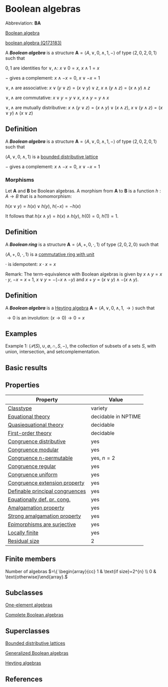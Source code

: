 # Boolean algebras

Abbreviation: **BA** 

[Boolean algebra](https://en.wikipedia.org/wiki/Boolean_algebra)

[boolean algebra (Q173183)](https://www.wikidata.org/wiki/Q173183)

A ***Boolean algebra*** is a structure $\mathbf{A}=\langle A,\vee
,0,\wedge ,1,-\rangle$ of type $\langle 2,0,2,0,1\rangle$
such that

$0,1$ are identities for $\vee,\wedge$:  $x\vee 0=x$, $x\wedge 1=x$

$-$ gives a complement:  $x\wedge -x=0$, $x\vee -x=1$

$\vee,\wedge$ are associative:  $x\vee (y\vee z)=(x\vee y)\vee z$, $x\wedge (y\wedge z)=(x\wedge y)\wedge z$

$\vee,\wedge$ are commutative:  $x\vee y=y\vee x$, $x\wedge y=y\wedge x$

$\vee,\wedge$ are mutually distributive:  $x\wedge (y\vee z)=(x\wedge y)\vee (x\wedge z)$, $x\vee (y\wedge z)=(x\vee y)\wedge (x\vee z)$

## Definition
A ***Boolean algebra*** is a structure $\mathbf{A}=\langle A,\vee
,0,\wedge ,1,-\rangle$ of type $\langle 2,0,2,0,1\rangle$
such that

$\langle A,\vee ,0,\wedge ,1\rangle$ is a 
[bounded distributive lattice](bounded_distributive_lattices.md)

$-$ gives a complement:  $x\wedge -x=0$, $x\vee -x=1$

### Morphisms
Let $\mathbf{A}$ and $\mathbf{B}$ be Boolean algebras. A morphism from $\mathbf{A}$ to $\mathbf{B}$ is a function $h:A\to B$ that is a homomorphism: 

$h(x\vee y)=h(x)\vee h(y)$, $h(-x)=-h(x)$

It follows that $h(x\wedge y)=h(x)\wedge h(y)$, $h(0)=0$, $h(1)=1$.

## Definition
A ***Boolean ring*** is a structure $\mathbf{A}=\langle A,+
,0,\cdot ,1\rangle$ of type $\langle 2,0,2,0\rangle$
such that

$\langle A,+ ,0,\cdot ,1\rangle$ is a [commutative ring with unit](commutative_ring_with_units.md)

$\cdot$ is idempotent:  $x\cdot x=x$

Remark: 
The term-equivalence with Boolean algebras is given by $x\wedge y=x\cdot y$, $-x=x+1$, $x\vee y=-(-x\wedge -y)$ and 
$x+y=(x\vee y)\wedge -(x\wedge y)$.

## Definition
A ***Boolean algebra*** is a [Heyting algebra](heyting_algebras.md) $\mathbf{A}=\langle
A,\vee ,0,\wedge ,1,\to\rangle$ such that

$\to 0$ is an involution:  $(x\to 0)\to 0=x$

## Examples
Example 1: $\langle \mathcal P(S), \cup ,\emptyset, \cap, S, -\rangle$, the
collection of subsets of a sets $S$, with union, intersection, and
setcomplementation.


## Basic results


## Properties


|Property|Value|
|---|---|
|[Classtype](classtype.md)  |variety |
|[Equational theory](equational_theory.md)  |decidable in NPTIME |
|[Quasiequational theory](quasiequational_theory.md)  |decidable |
|[First-order theory](first-order_theory.md)  |decidable |
|[Congruence distributive](congruence_distributive.md)  |yes |
|[Congruence modular](congruence_modular.md)  |yes |
|[Congruence n-permutable](congruence_n-permutable.md)  |yes, $n=2$ |
|[Congruence regular](congruence_regular.md)  |yes |
|[Congruence uniform](congruence_uniform.md)  |yes |
|[Congruence extension property](congruence_extension_property.md)  |yes |
|[Definable principal congruences](definable_principal_congruences.md)  |yes |
|[Equationally def. pr. cong.](equationally_def._pr._cong..md)  |yes |
|[Amalgamation property](amalgamation_property.md)  |yes |
|[Strong amalgamation property](strong_amalgamation_property.md)  |yes |
|[Epimorphisms are surjective](epimorphisms_are_surjective.md)  |yes |
|[Locally finite](locally_finite.md)  |yes |
|[Residual size](residual_size.md)  |2 |

## Finite members
Number of algebras $=\{ 
\begin{array}{cc}
1 & \text{if size}=2^{n} \\ 
0 & \text{otherwise}\end{array}.$


## Subclasses
[One-element algebras](one-element_algebras.md) 

[Complete Boolean algebras](complete_boolean_algebras.md) 


## Superclasses
[Bounded distributive lattices](bounded_distributive_lattices.md) 

[Generalized Boolean algebras](generalized_boolean_algebras.md) 

[Heyting algebras](heyting_algebras.md) 


## References
